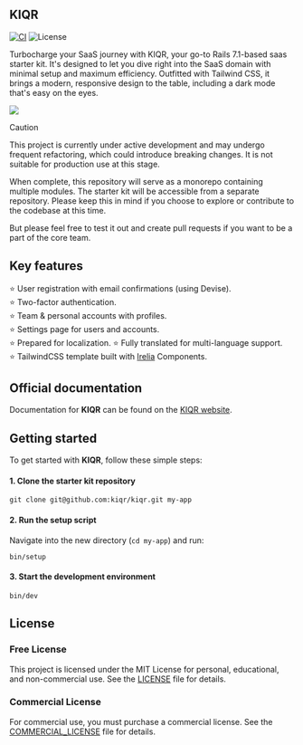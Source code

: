 KIQR
----
[![CI](https://github.com/kiqr/kiqr/actions/workflows/ci.yml/badge.svg)](https://github.com/kiqr/kiqr/actions/workflows/ci.yml)
![License](https://img.shields.io/github/license/kiqr/kiqr)

Turbocharge your SaaS journey with KIQR, your go-to Rails 7.1-based saas starter kit. It's designed to let you dive right into the SaaS domain with minimal setup and maximum efficiency. Outfitted with Tailwind CSS, it brings a modern, responsive design to the table, including a dark mode that's easy on the eyes.

<img src="https://kiqr.dev/screenshots/edit-profile.png">

> [!CAUTION]  
> This project is currently under active development and may undergo frequent refactoring, which could introduce breaking changes. It is not suitable for production use at this stage.
>
> When complete, this repository will serve as a monorepo containing multiple modules. The starter kit will be accessible from a separate repository. Please keep this in mind if you choose to explore or contribute to the codebase at this time.
>
> But please feel free to test it out and create pull requests if you want to be a part of the core team.

## Key features

 ⭐ User registration with email confirmations (using Devise).<br>
 ⭐ Two-factor authentication.<br>
 ⭐ Team & personal accounts with profiles.<br>
 ⭐ Settings page for users and accounts.<br>
 ⭐ Prepared for localization.
 ⭐ Fully translated for multi-language support.<br>
 ⭐ TailwindCSS template built with [Irelia](https://github.com/kiqr/irelia) Components.<br>

## Official documentation

Documentation for **KIQR** can be found on the [KIQR website](https://kiqr.dev).

## Getting started

To get started with **KIQR**, follow these simple steps:

#### 1. Clone the starter kit repository

```console
git clone git@github.com:kiqr/kiqr.git my-app
```

#### 2. Run the setup script

Navigate into the new directory (```cd my-app```) and run:

```console
bin/setup
```

#### 3. Start the development environment
```console
bin/dev
```

## License

### Free License

This project is licensed under the MIT License for personal, educational, and non-commercial use. See the [LICENSE](LICENSE) file for details.

### Commercial License

For commercial use, you must purchase a commercial license. See the [COMMERCIAL_LICENSE](COMMERCIAL_LICENSE) file for details.
